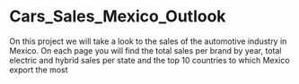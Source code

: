 # Cars_Sales_Mexico_Outlook
On this project we will take a look to the sales of the automotive industry in Mexico. On each page you will find the total sales per brand by year, total electric and hybrid sales per state and the top 10 countries to which Mexico export the most
